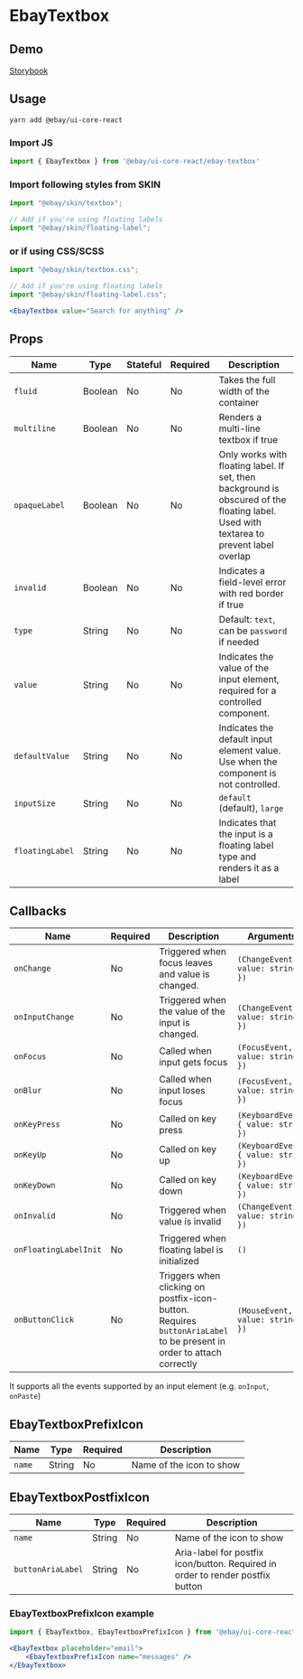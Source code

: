 # EbayTextbox

## Demo
[Storybook](https://opensource.ebay.com/ebayui-core-react/main/?path=/story/form-input-ebay-textbox--default-textbox)

## Usage

```
yarn add @ebay/ui-core-react
```

### Import JS
```jsx harmony
import { EbayTextbox } from '@ebay/ui-core-react/ebay-textbox'
```

### Import following styles from SKIN
```jsx harmony
import "@ebay/skin/textbox";

// Add if you're using floating labels
import "@ebay/skin/floating-label";
```
### or if using CSS/SCSS
```jsx
import "@ebay/skin/textbox.css";

// Add if you're using floating labels
import "@ebay/skin/floating-label.css";
```

```jsx harmony
<EbayTextbox value="Search for anything" />
```

## Props

| Name            | Type     | Stateful | Required | Description                           |
| --------------- | -------- | -------- | -------- | ------------------------------------- |
| `fluid`         | Boolean  | No       | No       | Takes the full width of the container |
| `multiline`     | Boolean  | No       | No       | Renders a multi-line textbox if true |
| `opaqueLabel`   | Boolean  | No       | No       | Only works with floating label. If set, then background is obscured of the floating label. Used with textarea to prevent label overlap |
| `invalid`       | Boolean  | No       | No       | Indicates a field-level error with red border if true |
| `type`          | String   | No       | No       | Default: `text`, can be `password` if needed |
| `value`         | String   | No       | No       | Indicates the value of the input element, required for a controlled component. |
| `defaultValue`  | String   | No       | No       | Indicates the default input element value. Use when the component is not controlled.|
| `inputSize`     | String   | No       | No       | `default` (default), `large` |
| `floatingLabel` | String   | No       | No       | Indicates that the input is a floating label type and renders it as a label |

## Callbacks
| Name                  | Required | Description                                                                                                          | Arguments   |
| --------------------- | -------- |--------------------------------------------------------------------------------------------------------------------- | ----------- |
| `onChange`            | No       | Triggered when focus leaves and value is changed.                                                                    | `(ChangeEvent, { value: string })` |
| `onInputChange`       | No       | Triggered when the value of the input is changed.                                                                    | `(ChangeEvent, { value: string })` |
| `onFocus`             | No       | Called when input gets focus                                                                                         | `(FocusEvent, { value: string })` |
| `onBlur`              | No       | Called when input loses focus                                                                                        | `(FocusEvent, { value: string })` |
| `onKeyPress`          | No       | Called on key press                                                                                                  | `(KeyboardEvent, { value: string })` |
| `onKeyUp`             | No       | Called on key up                                                                                                     | `(KeyboardEvent, { value: string })` |
| `onKeyDown`           | No       | Called on key down                                                                                                   | `(KeyboardEvent, { value: string })` |
| `onInvalid`           | No       | Triggered when value is invalid                                                                                      | `(ChangeEvent, { value: string })` |
| `onFloatingLabelInit` | No       | Triggered when floating label is initialized                                                                         | `()` |
| `onButtonClick`       | No       | Triggers when clicking on postfix-icon-button. Requires `buttonAriaLabel` to be present in order to attach correctly | `(MouseEvent, { value: string })` |

It supports all the events supported by an input element (e.g. `onInput`, `onPaste`)

## EbayTextboxPrefixIcon
| Name            | Type     | Required | Description              |
| --------------- | -------- | -------- | ------------------------ |
| `name`          | String   | No       | Name of the icon to show |

## EbayTextboxPostfixIcon
| Name              | Type   | Required | Description              |
| ----------------- | ------ | -------- | ------------------------ |
| `name`            | String | No       | Name of the icon to show |
| `buttonAriaLabel` | String | No       | Aria-label for postfix icon/button. Required in order to render postfix button |

### EbayTextboxPrefixIcon example
```jsx
import { EbayTextbox, EbayTextboxPrefixIcon } from '@ebay/ui-core-react/ebay-textbox'

<EbayTextbox placeholder="email">
    <EbayTextboxPrefixIcon name="messages" />
</EbayTextbox>
```
